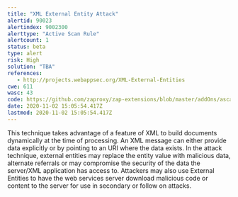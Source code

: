 ```yaml
---
title: "XML External Entity Attack"
alertid: 90023
alertindex: 9002300
alerttype: "Active Scan Rule"
alertcount: 1
status: beta
type: alert
risk: High
solution: "TBA"
references:
   - http://projects.webappsec.org/XML-External-Entities
cwe: 611
wasc: 43
code: https://github.com/zaproxy/zap-extensions/blob/master/addOns/ascanrulesBeta/src/main/java/org/zaproxy/zap/extension/ascanrulesBeta/XxeScanRule.java
date: 2020-11-02 15:05:54.417Z
lastmod: 2020-11-02 15:05:54.417Z
---
```

This technique takes advantage of a feature of XML to build documents dynamically at the time of processing. An XML message can either provide data explicitly or by pointing to an URI where the data exists. In the attack technique, external entities may replace the entity value with malicious data, alternate referrals or may compromise the security of the data the server/XML application has access to.
	Attackers may also use External Entities to have the web services server download malicious code or content to the server for use in secondary or follow on attacks.

